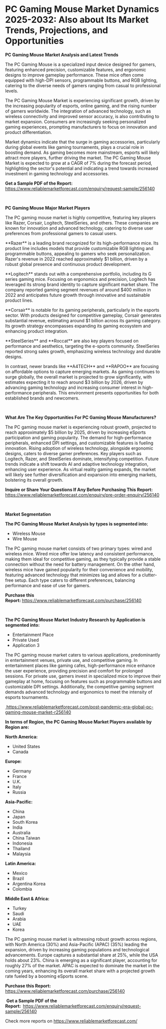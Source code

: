 <p><h1>PC Gaming Mouse Market Dynamics 2025-2032: Also about Its Market Trends, Projections, and Opportunities</h1></p><p><strong>PC Gaming Mouse Market Analysis and Latest Trends</strong></p>
<p><p>The PC Gaming Mouse is a specialized input device designed for gamers, featuring enhanced precision, customizable features, and ergonomic designs to improve gameplay performance. These mice often come equipped with high-DPI sensors, programmable buttons, and RGB lighting, catering to the diverse needs of gamers ranging from casual to professional levels. </p><p>The PC Gaming Mouse Market is experiencing significant growth, driven by the increasing popularity of esports, online gaming, and the rising number of gamers worldwide. The integration of advanced technology, such as wireless connectivity and improved sensor accuracy, is also contributing to market expansion. Consumers are increasingly seeking personalized gaming experiences, prompting manufacturers to focus on innovation and product differentiation.</p><p>Market dynamics indicate that the surge in gaming accessories, particularly during global events like gaming tournaments, plays a crucial role in boosting demand. As gaming becomes more mainstream, esports will likely attract more players, further driving the market. The PC Gaming Mouse Market is expected to grow at a CAGR of 7% during the forecast period, highlighting the sector's potential and indicating a trend towards increased investment in gaming technology and accessories.</p></p>
<p><strong>Get a Sample PDF of the Report:&nbsp;</strong> <a href="https://www.reliablemarketforecast.com/enquiry/request-sample/256140?utm_campaign=2753&utm_medium=2&utm_source=Github&utm_content=ia&utm_term=05042025&utm_id=pc-gaming-mouse">https://www.reliablemarketforecast.com/enquiry/request-sample/256140</a></p>
<p>&nbsp;</p>
<p><strong>PC Gaming Mouse Major Market Players</strong></p>
<p><p>The PC gaming mouse market is highly competitive, featuring key players like Razer, Corsair, Logitech, SteelSeries, and others. These companies are known for innovation and advanced technology, catering to diverse user preferences from professional gamers to casual users.</p><p>**Razer** is a leading brand recognized for its high-performance mice. Its product line includes models that provide customizable RGB lighting and programmable buttons, appealing to gamers who seek personalization. Razer's revenue in 2022 reached approximately $1 billion, driven by a robust global presence and continuous product development.</p><p>**Logitech** stands out with a comprehensive portfolio, including its G series gaming mice. Focusing on ergonomics and precision, Logitech has leveraged its strong brand identity to capture significant market share. The company reported gaming segment revenues of around $400 million in 2022 and anticipates future growth through innovative and sustainable product lines.</p><p>**Corsair** is notable for its gaming peripherals, particularly in the esports sector. With products designed for competitive gameplay, Corsair generates substantial revenue, estimating around $1 billion across its gaming category. Its growth strategy encompasses expanding its gaming ecosystem and enhancing product integration.</p><p>**SteelSeries** and **Roccat** are also key players focused on performance and aesthetics, targeting the e-sports community. SteelSeries reported strong sales growth, emphasizing wireless technology and durable designs.</p><p>In contrast, newer brands like **A4TECH** and **RAPOO** are focusing on affordable options to capture emerging markets. As gaming continues to surge globally, the overall market is projected to grow significantly, with estimates expecting it to reach around $3 billion by 2026, driven by advancing gaming technology and increasing consumer interest in high-performance peripherals. This environment presents opportunities for both established brands and newcomers.</p></p>
<p>&nbsp;</p>
<p><strong>What Are The Key Opportunities For PC Gaming Mouse Manufacturers?</strong></p>
<p><p>The PC gaming mouse market is experiencing robust growth, projected to reach approximately $5 billion by 2025, driven by increasing eSports participation and gaming popularity. The demand for high-performance peripherals, enhanced DPI settings, and customizable features is fueling innovation. Rising adoption of wireless technology, alongside ergonomic designs, caters to diverse gamer preferences. Key players such as Logitech, Razer, and SteelSeries dominate, intensifying competition. Future trends indicate a shift towards AI and adaptive technology integration, enhancing user experience. As virtual reality gaming expands, the market will likely see further diversification and expansion into emerging markets, bolstering its overall growth.</p></p>
<p><strong>Inquire or Share Your Questions If Any Before Purchasing This Report:</strong> <a href="https://www.reliablemarketforecast.com/enquiry/pre-order-enquiry/256140?utm_campaign=2753&utm_medium=2&utm_source=Github&utm_content=ia&utm_term=05042025&utm_id=pc-gaming-mouse">https://www.reliablemarketforecast.com/enquiry/pre-order-enquiry/256140</a></p>
<p>&nbsp;</p>
<p><strong>Market Segmentation</strong></p>
<p><strong>The PC Gaming Mouse Market Analysis by types is segmented into:</strong></p>
<p><ul><li>Wireless Mouse</li><li>Wire Mouse</li></ul></p>
<p><p>The PC gaming mouse market consists of two primary types: wired and wireless mice. Wired mice offer low latency and consistent performance, making them ideal for competitive gaming, as they typically provide a stable connection without the need for battery management. On the other hand, wireless mice have gained popularity for their convenience and mobility, featuring advanced technology that minimizes lag and allows for a clutter-free setup. Each type caters to different preferences, balancing performance and ease of use for gamers.</p></p>
<p><strong>Purchase this Report:&nbsp;</strong><a href="https://www.reliablemarketforecast.com/purchase/256140?utm_campaign=2753&utm_medium=2&utm_source=Github&utm_content=ia&utm_term=05042025&utm_id=pc-gaming-mouse">https://www.reliablemarketforecast.com/purchase/256140</a></p>
<p>&nbsp;</p>
<p><strong>The PC Gaming Mouse Market Industry Research by Application is segmented into:</strong></p>
<p><ul><li>Entertainment Place</li><li>Private Used</li><li>Application 3</li></ul></p>
<p><p>The PC gaming mouse market caters to various applications, predominantly in entertainment venues, private use, and competitive gaming. In entertainment places like gaming cafes, high-performance mice enhance the user experience, providing precision and comfort for prolonged sessions. For private use, gamers invest in specialized mice to improve their gameplay at home, focusing on features such as programmable buttons and customizable DPI settings. Additionally, the competitive gaming segment demands advanced technology and ergonomics to meet the intensity of esports tournaments.</p></p>
<p><a href="https://www.reliablemarketforecast.com/post-pandemic-era-global-pc-gaming-mouse-market-r256140?utm_campaign=2753&utm_medium=2&utm_source=Github&utm_content=ia&utm_term=05042025&utm_id=pc-gaming-mouse">&nbsp;https://www.reliablemarketforecast.com/post-pandemic-era-global-pc-gaming-mouse-market-r256140</a></p>
<p><strong>In terms of Region, the PC Gaming Mouse Market Players available by Region are:</strong></p>
<p>
    <p> <strong> North America: </strong>
        <ul>
            <li>United States</li>
            <li>Canada</li>
        </ul>
        </p> 
    <p> <strong> Europe: </strong>
        <ul>
            <li>Germany</li>
            <li>France</li>
            <li>U.K.</li>
            <li>Italy</li>
            <li>Russia</li>
        </ul>
        </p> 
    <p> <strong> Asia-Pacific: </strong>
        <ul>
            <li>China</li>
            <li>Japan</li>
            <li>South Korea</li>
            <li>India</li>
            <li>Australia</li>
            <li>China Taiwan</li>
            <li>Indonesia</li>
            <li>Thailand</li>
            <li>Malaysia</li>
        </ul>
        </p> 
    <p> <strong> Latin America: </strong>
        <ul>
            <li>Mexico</li>
            <li>Brazil</li>
            <li>Argentina Korea</li>
            <li>Colombia</li>
        </ul>
        </p> 
    <p> <strong> Middle East & Africa: </strong>
        <ul>
            <li>Turkey</li>
            <li>Saudi</li>
            <li>Arabia</li>
            <li>UAE</li>
            <li>Korea</li>
        </ul>
    </p>
    </p>
<p><p>The PC gaming mouse market is witnessing robust growth across regions, with North America (30%) and Asia-Pacific (APAC) (35%) leading the expansion, driven by increasing gaming populations and technological advancements. Europe captures a substantial share at 25%, while the USA holds about 23%. China is emerging as a significant player, accounting for roughly 27% of the market. APAC is expected to dominate the market in the coming years, enhancing its overall market share with a projected growth rate fueled by a booming eSports scene.</p></p>
<p><strong>Purchase this Report: </strong><a href="https://www.reliablemarketforecast.com/purchase/256140?utm_campaign=2753&utm_medium=2&utm_source=Github&utm_content=ia&utm_term=05042025&utm_id=pc-gaming-mouse">https://www.reliablemarketforecast.com/purchase/256140</a></p>
<p>&nbsp;<strong>Get a Sample PDF of the Report:&nbsp;&nbsp;</strong><a href="https://www.reliablemarketforecast.com/enquiry/request-sample/256140?utm_campaign=2753&utm_medium=2&utm_source=Github&utm_content=ia&utm_term=05042025&utm_id=pc-gaming-mouse">https://www.reliablemarketforecast.com/enquiry/request-sample/256140</a></p>
<p><strong></strong></p>
<p>Check more reports on <a href="https://www.reliablemarketforecast.com/?utm_campaign=2753&utm_medium=2&utm_source=Github&utm_content=ia&utm_term=05042025&utm_id=pc-gaming-mouse">https://www.reliablemarketforecast.com/</a></p>